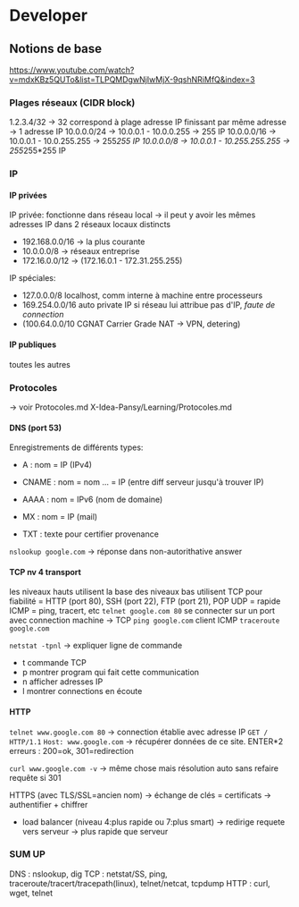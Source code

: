 # Developer

## Notions de base

<https://www.youtube.com/watch?v=mdxKBz5QUTo&list=TLPQMDgwNjIwMjX-9qshNRiMfQ&index=3>

### Plages réseaux (CIDR block)

1.2.3.4/32 -> 32 correspond à plage adresse IP finissant par même adresse
    -> 1 adresse IP
10.0.0.0/24 -> 10.0.0.1 - 10.0.0.255
    -> 255 IP
10.0.0.0/16 -> 10.0.0.1 - 10.0.255.255
    -> 255*255 IP
10.0.0.0/8 -> 10.0.0.1 - 10.255.255.255
    -> 255*255*255 IP

### IP

#### IP privées

IP privée: fonctionne dans réseau local
    -> il peut y avoir les mêmes adresses IP dans 2 réseaux locaux distincts

* 192.168.0.0/16 -> la plus courante
* 10.0.0.0/8 -> réseaux entreprise
* 172.16.0.0/12 -> (172.16.0.1 - 172.31.255.255)

IP spéciales:

* 127.0.0.0/8 localhost, comm interne à machine entre processeurs
* 169.254.0.0/16 auto private IP si réseau lui attribue pas d'IP, *faute de connection*
* (100.64.0.0/10 CGNAT Carrier Grade NAT -> VPN, detering)

#### IP publiques

toutes les autres

### Protocoles

-> voir Protocoles.md X-Idea-Pansy/Learning/Protocoles.md

#### DNS (port 53)

Enregistrements de différents types:

* A : nom = IP (IPv4)
* CNAME : nom = nom ... = IP (entre diff serveur jusqu'à trouver IP)

* AAAA : nom = IPv6 (nom de domaine)
* MX : nom = IP (mail)
* TXT : texte pour certifier provenance

`nslookup google.com` -> réponse dans non-autorithative answer

#### TCP nv 4 transport

les niveaux hauts utilisent la base des niveaux bas
utilisent TCP pour fiabilité = HTTP (port 80), SSH (port 22), FTP (port 21), POP
UDP = rapide
ICMP = ping, tracert, etc
`telnet google.com 80` se connecter sur un port avec connection machine -> TCP
`ping google.com` client ICMP
`traceroute google.com`

`netstat -tpnl` -> expliquer ligne de commande

* t commande TCP
* p montrer program qui fait cette communication
* n afficher adresses IP
* l montrer connections en écoute

#### HTTP

`telnet www.google.com 80` -> connection établie avec adresse IP
`GET / HTTP/1.1`
`Host: www.google.com` -> récupérer données de ce site. ENTER*2
erreurs : 200=ok, 301=redirection

`curl www.google.com -v` -> même chose mais résolution auto sans refaire requête si 301

HTTPS (avec TLS/SSL=ancien nom)
-> échange de clés = certificats -> authentifier + chiffrer

* load balancer (niveau 4:plus rapide ou 7:plus smart)
    -> redirige requete vers serveur
    -> plus rapide que serveur

### SUM UP

DNS : nslookup, dig
TCP : netstat/SS, ping, traceroute/tracert/tracepath(linux), telnet/netcat, tcpdump
HTTP : curl, wget, telnet
